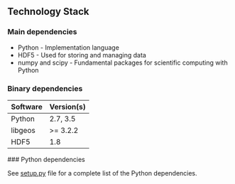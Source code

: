 ## Technology Stack

### Main dependencies
 
* Python - Implementation language
* HDF5 - Used for storing and managing data
* numpy and scipy - Fundamental packages for scientific computing with Python

### Binary dependencies

Software  | Version(s)
--------- | ----------
Python | 2.7, 3.5
libgeos | >= 3.2.2
HDF5 | 1.8


### Python dependencies

See [setup.py](../setup.py) file for a complete list of the Python dependencies.
